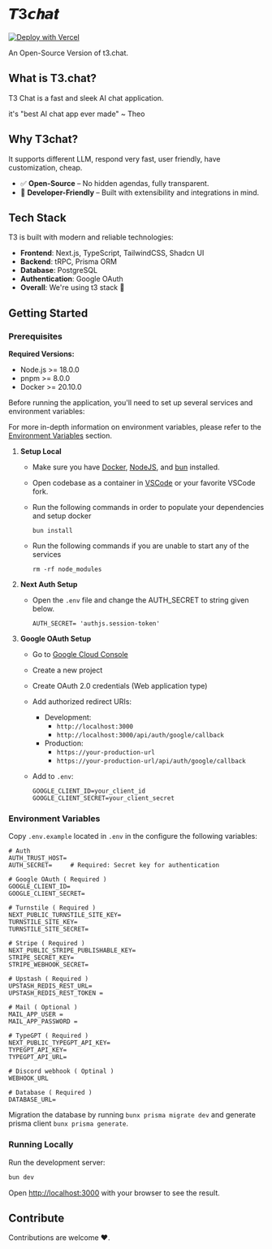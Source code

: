 # 𝙏3𝙘𝒉𝙖𝒕

[![Deploy with Vercel](https://vercel.com/button)](https://vercel.com/new/clone?repository-url=https%3A%2F%2Fgithub.com%2F100xEnginners%2Ft3dotgg&env=DATABASE_URL,BETTER_AUTH_SECRET,BETTER_AUTH_URL,BETTER_AUTH_TRUSTED_ORIGINS,GOOGLE_CLIENT_ID,GOOGLE_CLIENT_SECRET,GOOGLE_REDIRECT_URI,GITHUB_CLIENT_ID,GITHUB_CLIENT_SECRET&envDescription=For%20more%20info%20on%20setting%20up%20your%20API%20keys%2C%20checkout%20the%20Readme%20below&envLink=https%3A%2F%2Fgithub.com%2F100xEnginners%2Ft3dotgg%2Fblob%2Fmain%2FREADME.md&project-name=t3chat&repository-name=t3chat&redirect-url=t3chat&demo-title=T3chat&demo-description=An%20open%20source%20t3chat%20clone&demo-url=t3chat.xyz)

An Open-Source Version of t3.chat.

## What is T3.chat?

T3 Chat is a fast and sleek AI chat application.

it's "best AI chat app ever made" ~ Theo

## Why T3chat?
It supports different LLM, respond very fast, user friendly, have customization, cheap.
  - ✅ **Open-Source** – No hidden agendas, fully transparent.
  - 🚀 **Developer-Friendly** – Built with extensibility and integrations in mind.

## Tech Stack

T3 is built with modern and reliable technologies:

- **Frontend**: Next.js, TypeScript, TailwindCSS, Shadcn UI
- **Backend**: tRPC, Prisma ORM
- **Database**: PostgreSQL
- **Authentication**: Google OAuth
- **Overall**: We're using t3 stack 💙
<!-- - **Testing**: Jest, React Testing Library -->

## Getting Started

### Prerequisites

**Required Versions:**

- Node.js >= 18.0.0
- pnpm >= 8.0.0
- Docker >= 20.10.0

Before running the application, you'll need to set up several services and environment variables:

For more in-depth information on environment variables, please refer to the [Environment Variables](#environment-variables) section.


1. **Setup Local**

   - Make sure you have [Docker](https://docs.docker.com/get-docker/), [NodeJS](https://nodejs.org/en/download/), and [bun](https://bun.sh/docs/installation) installed.
   - Open codebase as a container in [VSCode](https://code.visualstudio.com/) or your favorite VSCode fork.
   - Run the following commands in order to populate your dependencies and setup docker

     ```
     bun install
     ```

   - Run the following commands if you are unable to start any of the services

     ```
     rm -rf node_modules
     ```

2. **Next Auth Setup**

   - Open the `.env` file and change the AUTH_SECRET to string given below.

     ```env
     AUTH_SECRET= 'authjs.session-token'
     ```

3. **Google OAuth Setup**

   - Go to [Google Cloud Console](https://console.cloud.google.com)
   - Create a new project
   - Create OAuth 2.0 credentials (Web application type)
   - Add authorized redirect URIs:
     - Development:
       - `http://localhost:3000`
       - `http://localhost:3000/api/auth/google/callback`
     - Production:
       - `https://your-production-url`
       - `https://your-production-url/api/auth/google/callback`
   - Add to `.env`:

     ```env
     GOOGLE_CLIENT_ID=your_client_id
     GOOGLE_CLIENT_SECRET=your_client_secret
     ```
### Environment Variables

Copy `.env.example` located in  `.env` in the configure the following variables:

```env
# Auth
AUTH_TRUST_HOST= 
AUTH_SECRET=     # Required: Secret key for authentication

# Google OAuth ( Required )
GOOGLE_CLIENT_ID=      
GOOGLE_CLIENT_SECRET=  

# Turnstile ( Required )
NEXT_PUBLIC_TURNSTILE_SITE_KEY=
TURNSTILE_SITE_KEY=
TURNSTILE_SITE_SECRET=

# Stripe ( Required )
NEXT_PUBLIC_STRIPE_PUBLISHABLE_KEY=
STRIPE_SECRET_KEY=
STRIPE_WEBHOOK_SECRET=

# Upstash ( Required )
UPSTASH_REDIS_REST_URL=
UPSTASH_REDIS_REST_TOKEN = 

# Mail ( Optional )
MAIL_APP_USER =
MAIL_APP_PASSWORD = 

# TypeGPT ( Required )
NEXT_PUBLIC_TYPEGPT_API_KEY=
TYPEGPT_API_KEY=
TYPEGPT_API_URL=

# Discord webhook ( Optinal )
WEBHOOK_URL

# Database ( Required )
DATABASE_URL=    
```

Migration the database by running `bunx prisma migrate dev` and generate prisma client `bunx prisma generate`.


### Running Locally

Run the development server:

```bash
bun dev
```
Open [http://localhost:3000](http://localhost:3000) with your browser to see the result.

## Contribute

Contributions are welcome ❤️.